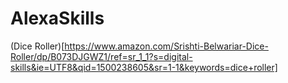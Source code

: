 # AlexaSkills
(Dice Roller)[https://www.amazon.com/Srishti-Belwariar-Dice-Roller/dp/B073DJGWZ1/ref=sr_1_1?s=digital-skills&ie=UTF8&qid=1500238605&sr=1-1&keywords=dice+roller]
